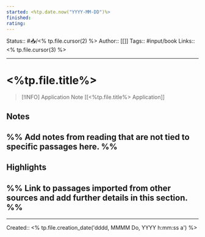 ```yaml
---
started: <%tp.date.now("YYYY-MM-DD")%>
finished:
rating:
---
```

Status:: #📥/<% tp.file.cursor(2) %>
Author:: [[]]
Tags:: #input/book
Links:: <% tp.file.cursor(3) %>
___
# <%tp.file.title%>
> [!INFO] Application Note
> [[<%tp.file.title%> Application]]
## Notes
%% Add notes from reading that are not tied to specific passages here. %%
- 

## Highlights
%% Link to passages imported from other sources and add further details in this section. %%
- 

___
Created:: <% tp.file.creation_date('dddd, MMMM Do, YYYY h:mm:ss a') %>